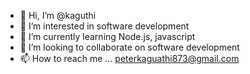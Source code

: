 - 👋 Hi, I’m @kaguthi
- 👀 I’m interested in software development
- 🌱 I’m currently learning Node.js, javascript
- 💞️ I’m looking to collaborate on software development
- 📫 How to reach me ... peterkaguathi873@gmail.com

<!---
kaguthi/kaguthi is a ✨ special ✨ repository because its `README.md` (this file) appears on your GitHub profile.
You can click the Preview link to take a look at your changes.
--->

